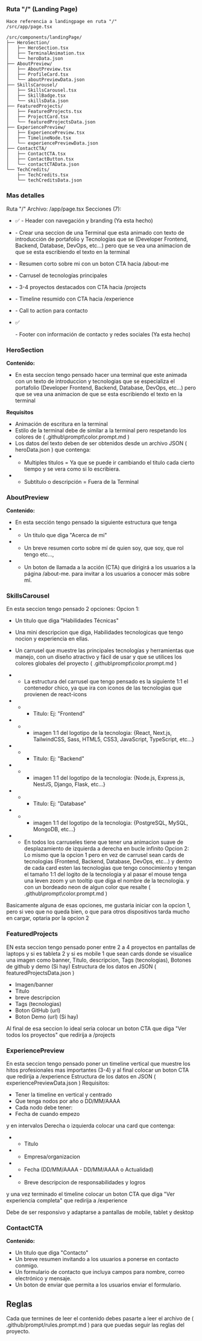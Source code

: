 ### Ruta "/" (Landing Page)
```
Hace referencia a landingpage en ruta "/"
/src/app/page.tsx

/src/components/landingPage/
├── HeroSection/
│   ├── HeroSection.tsx
│   ├── TerminalAnimation.tsx
│   └── heroData.json
├── AboutPreview/
│   ├── AboutPreview.tsx
│   ├── ProfileCard.tsx
│   └── aboutPreviewData.json
├── SkillsCarousel/
│   ├── SkillsCarousel.tsx
│   ├── SkillBadge.tsx
│   └── skillsData.json
├── FeaturedProjects/
│   ├── FeaturedProjects.tsx
│   ├── ProjectCard.tsx
│   └── featuredProjectsData.json
├── ExperiencePreview/
│   ├── ExperiencePreview.tsx
│   ├── TimelineNode.tsx
│   └── experiencePreviewData.json
├── ContactCTA/
│   ├── ContactCTA.tsx
│   ├── ContactButton.tsx
│   └── contactCTAData.json
└── TechCredits/
    ├── TechCredits.tsx
    └── techCreditsData.json
```

### Mas detalles
Ruta "/"
Archivo: /app/page.tsx
Secciones (7):

- ✅ <Navbar /> - Header con navegación y branding (Ya esta hecho)

- <HeroSection /> - Crear una seccion de una Terminal que esta animado con texto de introducción de portafolio y Tecnologias que se (Developer Frontend, Backend, Database, DevOps, etc...) pero que se vea una animacion de que se esta escribiendo el texto en la terminal
- <AboutPreview /> - Resumen corto sobre mi con un boton CTA hacia /about-me
- <SkillsCarousel /> - Carrusel de tecnologías principales
- <FeaturedProjects /> - 3-4 proyectos destacados con CTA hacia /projects
- <ExperiencePreview /> - Timeline resumido con CTA hacia /experience
- <ContactCTA /> - Call to action para contacto

- ✅ <Footer /> - Footer con información de contacto y redes sociales (Ya esta hecho)

### HeroSection
**Contenido:**
- En esta seccion tengo pensado hacer una terminal que este animada con un texto de introduccion y tecnologias que se especializa el portafolio (Developer Frontend, Backend, Database, DevOps, etc...) pero que se vea una animacion de que se esta escribiendo el texto en la terminal

**Requisitos**
- Animación de escritura en la terminal
- Estilo de la terminal debe de similar a la terminal pero respetando los colores de ( .github\prompt\color.prompt.md )
- Los datos del texto deben de ser obtenidos desde un archivo JSON ( heroData.json ) que contenga:
-  - Multiples titulos = Ya que se puede ir cambiando el titulo cada cierto tiempo y se vera como si lo escribiera.
-  - Subtítulo o descripción = Fuera de la Terminal

### AboutPreview
**Contenido:**
- En esta sección tengo pensado la siguiente estructura que tenga
- - Un titulo que diga "Acerca de mi"
- - Un breve resumen corto sobre mí de quien soy, que soy, que rol tengo etc...,
- - Un boton de llamada a la acción (CTA) que dirigirá a los usuarios a la página /about-me. para invitar a los usuarios a conocer más sobre mí.

### SkillsCarousel
En esta seccion tengo pensado 2 opciones:
Opcion 1:
- Un titulo que diga "Habilidades Técnicas"
- Una mini descripcion que diga, Habilidades tecnologicas que tengo nocion y experiencia en ellas.
- Un carrusel que muestre las principales tecnologías y herramientas que manejo, con un diseño atractivo y fácil de usar y que se utilices los colores globales del proyecto ( .github\prompt\color.prompt.md )
- - La estructura del carrusel que tengo pensado es la siguiente 1:1 el contenedor chico, ya que ira con iconos de las tecnologias que provienen de react-icons

- - - Titulo: Ej: "Frontend"
- - - imagen 1:1 del logotipo de la tecnologia: {React, Next.js, TailwindCSS, Sass, HTML5, CSS3, JavaScript, TypeScript, etc...}

- - - Titulo: Ej: "Backend"
- - - imagen 1:1 del logotipo de la tecnologia: {Node.js, Express.js, NestJS, Django, Flask, etc...}

- - - Titulo: Ej: "Database"
- - - imagen 1:1 del logotipo de la tecnologia: {PostgreSQL, MySQL, MongoDB, etc...}

- - En todos los carruseles tiene que tener una animacion suave de desplazamiento de izquierda a derecha en bucle infinito
Opcion 2:
Lo mismo que la opcion 1 pero en vez de carrusel sean cards de tecnologias (Frontend, Backend, Database, DevOps, etc...) y dentro de cada card esten las tecnologias que tengo conocimiento y tengan el tamaño 1:1 del logito de la tecnologia y al pasar el mouse tenga una leven zoom y un tooltip que diga el nombre de la tecnologia. y con un bordeado neon de algun color que resalte ( .github\prompt\color.prompt.md )

Basicamente alguna de esas opciones, me gustaria iniciar con la opcion 1, pero si veo que no queda bien, o que para otros dispositivos tarda mucho en cargar, optaria por la opcion 2

### FeaturedProjects
EN esta seccion tengo pensado poner entre 2 a 4 proyectos en pantallas de laptops y si es tableta 2 y si es mobile 1 que sean cards donde se visualice una imagen como banner, Titulo, descripcion, Tags (tecnologias), Botones de github y demo (Si hay)
Estructura de los datos en JSON ( featuredProjectsData.json )
- Imagen/banner
- Titulo
- breve descripcion
- Tags (tecnologias)
- Boton GitHub (url)
- Boton Demo (url) (Si hay)

Al final de esa seccion lo ideal seria colocar un boton CTA que diga "Ver todos los proyectos" que redirija a /projects

### ExperiencePreview
En esta seccion tengo pensado poner un timeline vertical que muestre los hitos profesionales mas importantes (3-4) y al final colocar un boton CTA que redirija a /experience
Estructura de los datos en JSON ( experiencePreviewData.json )
Requisitos:
- Tener la timeline en vertical y centrado
- Que tenga nodos por año o DD/MM/AAAA
- Cada nodo debe tener:
- Fecha de cuando empezo

y en intervalos Derecha o izquierda colocar una card que contenga:
-  - Titulo
-  - Empresa/organizacion
-  - Fecha (DD/MM/AAAA - DD/MM/AAAA o Actualidad)
-  - Breve descripcion de responsabilidades y logros

y una vez terminado el timeline colocar un boton CTA que diga "Ver experiencia completa" que redirija a /experience

Debe de ser responsivo y adaptarse a pantallas de mobile, tablet y desktop

### ContactCTA
**Contenido:**
- Un titulo que diga "Contacto"
- Un breve resumen invitando a los usuarios a ponerse en contacto conmigo.
- Un formulario de contacto que incluya campos para nombre, correo electrónico y mensaje.
- Un boton de enviar que permita a los usuarios enviar el formulario.

## Reglas
Cada que termines de leer el contenido debes pasarte a leer el archivo de ( .github/prompt/rules.prompt.md ) para que puedas seguir las reglas del proyecto.
